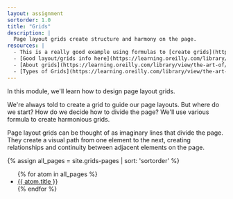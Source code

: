 ```yaml
---
layout: assignment
sortorder: 1.0
title: "Grids"
description: |
  Page layout grids create structure and harmony on the page.
resources: |
  - This is a really good example using formulas to [create grids](http://retinart.net/graphic-design/secret-law-of-page-harmony/)
  - [Good layout/grids info here](https://learning.oreilly.com/library/view/typography-referenced/9781592537020/chapter-49.html)
  - [About grids](https://learning.oreilly.com/library/view/the-art-of/9781315301532/xhtml/14_Chapter08.xhtml#ch8-5)
  - [Types of Grids](https://learning.oreilly.com/library/view/the-art-of/9781315301532/xhtml/14_Chapter08.xhtml#ch8)
---
```

In this module, we'll learn how to design page layout grids.

We're always told to create a grid to guide our page layouts. But where do we start? How do we decide how to divide the page? We'll use various formula to create harmonious grids.

Page layout grids can be thought of as imaginary lines that divide the page. They create a visual path from one element to the next, creating relationships and continuity between adjacent elements on the page.

{% assign all_pages = site.grids-pages | sort: 'sortorder' %} 
<ul>
	{% for atom in all_pages %} 
		<li><a href="{{ site.url }}{{ atom.url }}">{{ atom.title }}</a></li>
	{% endfor %} 
</ul>